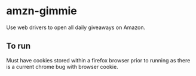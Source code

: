 # amzn-gimmie
Use web drivers to open all daily giveaways on Amazon.


## To run
Must have cookies stored within a firefox browser prior to running as there is a current chrome bug with browser cookie.
